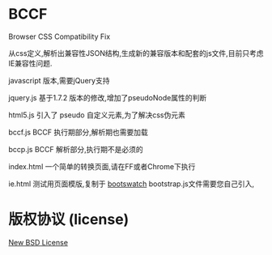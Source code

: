 BCCF
====

Browser CSS Compatibility Fix

从css定义,解析出兼容性JSON结构,生成新的兼容版本和配套的js文件,目前只考虑IE兼容性问题.

javascript 版本,需要jQuery支持

jquery.js 基于1.7.2 版本的修改,增加了pseudoNode属性的判断

html5.js 引入了 pseudo 自定义元素,为了解决css伪元素

bccf.js BCCF 执行期部分,解析期也需要加载

bccp.js BCCF 解析部分,执行期不是必须的

index.html 一个简单的转换页面,请在FF或者Chrome下执行

ie.html 测试用页面模版,复制于 [bootswatch](http://bootswatch.com/simplex/) bootstrap.js文件需要您自己引入,

版权协议 (license)
===========

[New BSD License](http://www.opensource.org/licenses/bsd-license.php)